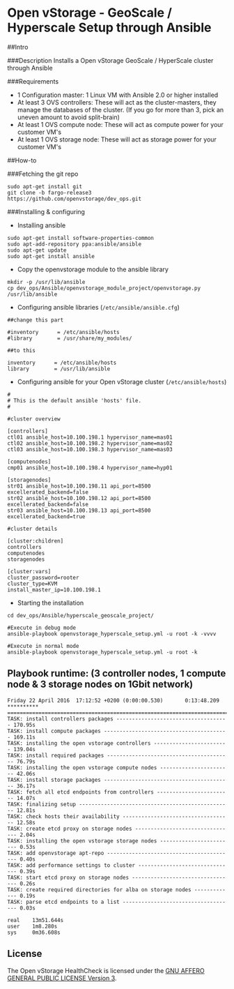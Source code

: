 # Open vStorage - GeoScale / Hyperscale Setup through Ansible

##Intro

###Description
Installs a Open vStorage GeoScale / HyperScale cluster through Ansible

###Requirements
* 1 Configuration master: 1 Linux VM with Ansible 2.0 or higher installed
* At least 3 OVS controllers: These will act as the cluster-masters, they manage the databases of the cluster. (If you go for more than 3, pick an uneven amount to avoid split-brain)
* At least 1 OVS compute node: These will act as compute power for your customer VM's
* At least 1 OVS storage node: These will act as storage power for your customer VM's

##How-to

###Fetching the git repo

```
sudo apt-get install git
git clone -b fargo-release3 https://github.com/openvstorage/dev_ops.git
```

###Installing & configuring

* Installing ansible
```
sudo apt-get install software-properties-common
sudo apt-add-repository ppa:ansible/ansible
sudo apt-get update
sudo apt-get install ansible
```

* Copy the openvstorage module to the ansible library

```
mkdir -p /usr/lib/ansible
cp dev_ops/Ansible/openvstorage_module_project/openvstorage.py /usr/lib/ansible
```

* Configuring ansible libraries (`/etc/ansible/ansible.cfg`)

```
##change this part
 
#inventory      = /etc/ansible/hosts
#library        = /usr/share/my_modules/
 
##to this
 
inventory      = /etc/ansible/hosts
library        = /usr/lib/ansible
```

* Configuring ansible for your Open vStorage cluster (`/etc/ansible/hosts`)

```
#
# This is the default ansible 'hosts' file.
#

#cluster overview

[controllers]
ctl01 ansible_host=10.100.198.1 hypervisor_name=mas01
ctl02 ansible_host=10.100.198.2 hypervisor_name=mas02
ctl03 ansible_host=10.100.198.3 hypervisor_name=mas03

[computenodes]
cmp01 ansible_host=10.100.198.4 hypervisor_name=hyp01

[storagenodes]
str01 ansible_host=10.100.198.11 api_port=8500 excellerated_backend=false
str02 ansible_host=10.100.198.12 api_port=8500 excellerated_backend=false
str03 ansible_host=10.100.198.13 api_port=8500 excellerated_backend=true

#cluster details

[cluster:children]
controllers
computenodes
storagenodes

[cluster:vars]
cluster_password=rooter
cluster_type=KVM
install_master_ip=10.100.198.1
```

* Starting the installation

```
cd dev_ops/Ansible/hyperscale_geoscale_project/
 
#Execute in debug mode
ansible-playbook openvstorage_hyperscale_setup.yml -u root -k -vvvv
 
#Execute in normal mode
ansible-playbook openvstorage_hyperscale_setup.yml -u root -k
```

## Playbook runtime: (3 controller nodes, 1 compute node & 3 storage nodes on 1Gbit network)
```
Friday 22 April 2016  17:12:52 +0200 (0:00:00.530)       0:13:48.209 ********** 
=============================================================================== 
TASK: install controllers packages ------------------------------------ 170.95s
TASK: install compute packages ---------------------------------------- 169.11s
TASK: installing the open vstorage controllers ------------------------ 139.04s
TASK: install required packages ---------------------------------------- 76.79s
TASK: installing the open vstorage compute nodes ----------------------- 42.06s
TASK: install storage packages ----------------------------------------- 36.17s
TASK: fetch all etcd endpoints from controllers ------------------------ 14.07s
TASK: finalizing setup ------------------------------------------------- 12.81s
TASK: check hosts their availability ----------------------------------- 12.58s
TASK: create etcd proxy on storage nodes -------------------------------- 2.04s
TASK: installing the open vstorage storage nodes ------------------------ 0.53s
TASK: add openvstorage apt-repo ----------------------------------------- 0.40s
TASK: add performance settings to cluster ------------------------------- 0.39s
TASK: start etcd proxy on storage nodes --------------------------------- 0.26s
TASK: create required directories for alba on storage nodes ------------- 0.19s
TASK: parse etcd endpoints to a list ------------------------------------ 0.03s

real    13m51.644s
user    1m8.280s
sys     0m36.608s

```

## License
The Open vStorage HealthCheck is licensed under the [GNU AFFERO GENERAL PUBLIC LICENSE Version 3](https://www.gnu.org/licenses/agpl.html).
